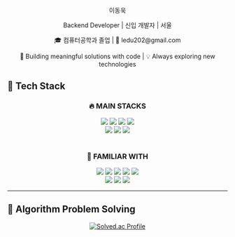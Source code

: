 <p align="center">이동욱 </p>
<p align="center">Backend Developer | 신입 개발자 | 서울</p>
<p align="center">🎓 컴퓨터공학과 졸업 | 📧 ledu202@gmail.com</p>
<p align="center">🚀 Building meaningful solutions with code | 💡 Always exploring new technologies</p>



## 🔧 Tech Stack

<div align="center">
  <h3>🔥 MAIN STACKS</h3>
  <img src="https://img.shields.io/badge/python-3776AB?style=for-the-badge&logo=python&logoColor=white">
  <img src="https://img.shields.io/badge/flask-000000?style=for-the-badge&logo=flask&logoColor=white">
  <img src="https://img.shields.io/badge/FastAPI-009688?style=for-the-badge&logo=fastapi&logoColor=white">
  <img src="https://img.shields.io/badge/mysql-4479A1?style=for-the-badge&logo=mysql&logoColor=white">
  <br>
  <img src="https://img.shields.io/badge/Pinecone-0070f3?style=for-the-badge&logo=pinecone&logoColor=white">
  <img src="https://img.shields.io/badge/docker-2496ED?style=for-the-badge&logo=docker&logoColor=white">
  <img src="https://img.shields.io/badge/LangChain-2A303C?style=for-the-badge&logo=langchain&logoColor=white">
</div>

<br>

<div align="center">
  <h3>🧩 FAMILIAR WITH</h3>
  
  <img src="https://img.shields.io/badge/java-007396?style=for-the-badge&logo=java&logoColor=white"> 
  <img src="https://img.shields.io/badge/c-A8B9CC?style=for-the-badge&logo=c&logoColor=white">
  <img src="https://img.shields.io/badge/spring boot-6DB33F?style=for-the-badge&logo=springboot&logoColor=white"> 
  <img src="https://img.shields.io/badge/vue.js-4FC08D?style=for-the-badge&logo=vue.js&logoColor=white">
  <img src="https://img.shields.io/badge/apache airflow-017CEE?style=for-the-badge&logo=apacheairflow&logoColor=white">
  <br>
  <img src="https://img.shields.io/badge/oracle-F80000?style=for-the-badge&logo=oracle&logoColor=white"> 
  <img src="https://img.shields.io/badge/firebase-FFCA28?style=for-the-badge&logo=firebase&logoColor=black">
  <img src="https://img.shields.io/badge/javascript-F7DF1E?style=for-the-badge&logo=javascript&logoColor=black"> 

</div>

---

## 🧩 Algorithm Problem Solving

<div align="center">
  <a href="https://solved.ac/ledu202">
    <img src="http://mazassumnida.wtf/api/v2/generate_badge?boj=ledu202" alt="Solved.ac Profile" />
  </a>
</div>

